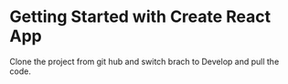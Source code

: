 # Getting Started with Create React App
Clone the project from git hub and switch brach to Develop and pull the code.



